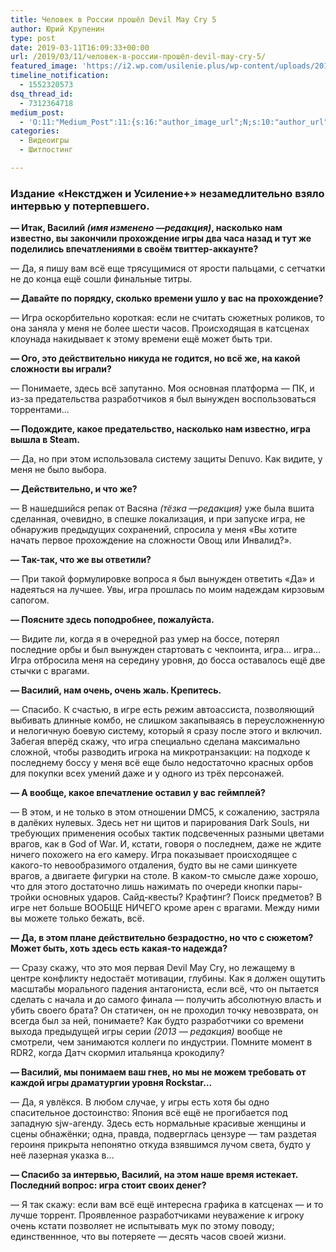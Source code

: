 ```yaml
---
title: Человек в России прошёл Devil May Cry 5
author: Юрий Крупенин
type: post
date: 2019-03-11T16:09:33+00:00
url: /2019/03/11/человек-в-россии-прошёл-devil-may-cry-5/
featured_image: 'https://i2.wp.com/usilenie.plus/wp-content/uploads/2019/03/dmc5-e1553433655910.jpg?resize=359%2C359&ssl=1'
timeline_notification:
  - 1552320573
dsq_thread_id:
  - 7312364718
medium_post:
  - 'O:11:"Medium_Post":11:{s:16:"author_image_url";N;s:10:"author_url";N;s:11:"byline_name";N;s:12:"byline_email";N;s:10:"cross_link";N;s:2:"id";N;s:21:"follower_notification";N;s:7:"license";N;s:14:"publication_id";N;s:6:"status";N;s:3:"url";N;}'
categories:
  - Видеоигры
  - Шитпостинг

---
```

### Издание &#171;Некстджен и Усиление+&#187; незамедлительно взяло интервью у потерпевшего.

**&#8212; Итак, Василий _(имя изменено &#8212;редакция)_, насколько нам известно, вы закончили прохождение игры два часа назад и тут же поделились впечатлениями в своём твиттер-аккаунте?**

&#8212; Да, я пишу вам всё еще трясущимися от ярости пальцами, с сетчатки не до конца ещё сошли финальные титры.

**&#8212; Давайте по порядку, сколько времени ушло у вас на прохождение?**

&#8212; Игра оскорбительно короткая: если не считать сюжетных роликов, то она заняла у меня не более шести часов. Происходящая в катсценах клоунада накидывает к этому времени ещё может быть три.

**&#8212; Ого, это действительно никуда не годится, но всё же, на какой сложности вы играли?**

&#8212; Понимаете, здесь всё запутанно. Моя основная платформа &#8212; ПК, и из-за предательства разработчиков я был вынужден воспользоваться торрентами&#8230;

**&#8212; Подождите, какое предательство, насколько нам известно, игра вышла в Steam.**

&#8212; Да, но при этом использовала систему защиты Denuvo. Как видите, у меня не было выбора.

**&#8212; Действительно, и что же?**

&#8212; В нашедшийся репак от Васяна _(тёзка &#8212;редакция)_ уже была вшита сделанная, очевидно, в спешке локализация, и при запуске игра, не обнаружив предыдущих сохранений, спросила у меня &#171;Вы хотите начать первое прохождение на сложности Овощ или Инвалид?&#187;.

**&#8212; Так-так, что же вы ответили?**

&#8212; При такой формулировке вопроса я был вынужден ответить &#171;Да&#187; и надеяться на лучшее. Увы, игра прошлась по моим надеждам кирзовым сапогом.

**&#8212; Поясните здесь поподробнее, пожалуйста.**

&#8212; Видите ли, когда я в очередной раз умер на боссе, потерял последние орбы и был вынужден стартовать с чекпоинта, игра&#8230; игра&#8230; Игра отбросила меня на середину уровня, до босса оставалось ещё две стычки с врагами.

**&#8212; Василий, нам очень, очень жаль. Крепитесь.**

&#8212; Спасибо. К счастью, в игре есть режим автоассиста, позволяющий выбивать длинные комбо, не слишком закапываясь в переусложненную и нелогичную боевую систему, который я сразу после этого и включил. Забегая вперёд скажу, что игра специально сделана максимально сложной, чтобы разводить игрока на микротранзакции: на подходе к последнему боссу у меня всё еще было недостаточно красных орбов для покупки всех умений даже и у одного из трёх персонажей.

**&#8212; А вообще, какое впечатление оставил у вас геймплей?**

&#8212; В этом, и не только в этом отношении DMC5, к сожалению, застряла в далёких нулевых. Здесь нет ни щитов и парирования Dark Souls, ни требующих применения особых тактик подсвеченных разными цветами врагов, как в God of War. И, кстати, говоря о последнем, даже не ждите ничего похожего на его камеру. Игра показывает происходящее с какого-то невообразимого отдаления, будто вы не сами шинкуете врагов, а двигаете фигурки на столе. В каком-то смысле даже хорошо, что для этого достаточно лишь нажимать по очереди кнопки пары-тройки основных ударов. Сайд-квесты? Крафтинг? Поиск предметов? В игре нет больше ВООБЩЕ НИЧЕГО кроме арен с врагами. Между ними вы можете только бежать, всё. 

**&#8212; Да, в этом плане действительно безрадостно, но что с сюжетом? Может быть, хоть здесь есть какая-то надежда?**

&#8212; Сразу скажу, что это моя первая Devil May Cry, но лежащему в центре конфликту недостаёт мотивации, глубины. Как я должен ощутить масштабы морального падения антагониста, если всё, что он пытается сделать с начала и до самого финала &#8212; получить абсолютную власть и убить своего брата? Он статичен, он не проходил точку невозврата, он всегда был за ней, понимаете? Как будто разработчики со времени выхода предыдущей игры серии _(2013 &#8212; редакция)_ вообще не смотрели, чем занимаются коллеги по индустрии. Помните момент в RDR2, когда Датч скормил итальянца крокодилу?

**&#8212; Василий, мы понимаем ваш гнев, но мы не можем требовать от каждой игры драматургии уровня Rockstar&#8230;**

&#8212; Да, я увлёкся. В любом случае, у игры есть хотя бы одно спасительное достоинство: Япония всё ещё не прогибается под западную sjw-агенду. Здесь есть нормальные красивые женщины и сцены обнажёнки; одна, правда, подверглась цензуре &#8212; там раздетая героиня прикрыта непонятно откуда взявшимся лучом света, будто у неё лазерная указка в&#8230;

**&#8212; Спасибо за интервью, Василий, на этом наше время истекает. Последний вопрос: игра стоит своих денег?**

&#8212; Я так скажу: если вам всё ещё интересна графика в катсценах &#8212; и то лучше торрент. Проявленное разработчиками неуважение к игроку очень кстати позволяет не испытывать мук по этому поводу; единственнное, что вы потеряете &#8212; десять часов своей жизни.